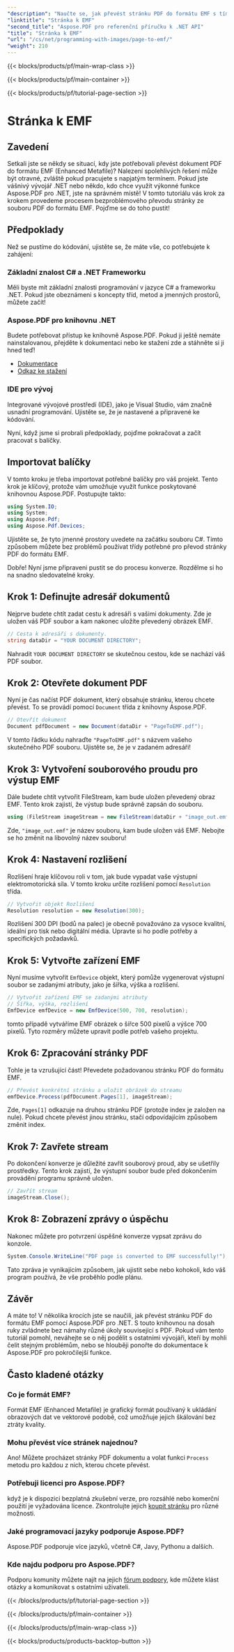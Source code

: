 ```yaml
---
"description": "Naučte se, jak převést stránku PDF do formátu EMF s tímto podrobným návodem pomocí Aspose.PDF pro .NET. Ideální pro vývojáře."
"linktitle": "Stránka k EMF"
"second_title": "Aspose.PDF pro referenční příručku k .NET API"
"title": "Stránka k EMF"
"url": "/cs/net/programming-with-images/page-to-emf/"
"weight": 210
---
```


{{< blocks/products/pf/main-wrap-class >}}

{{< blocks/products/pf/main-container >}}

{{< blocks/products/pf/tutorial-page-section >}}

# Stránka k EMF

## Zavedení

Setkali jste se někdy se situací, kdy jste potřebovali převést dokument PDF do formátu EMF (Enhanced Metafile)? Nalezení spolehlivých řešení může být otravné, zvláště pokud pracujete s napjatým termínem. Pokud jste vášnivý vývojář .NET nebo někdo, kdo chce využít výkonné funkce Aspose.PDF pro .NET, jste na správném místě! V tomto tutoriálu vás krok za krokem provedeme procesem bezproblémového převodu stránky ze souboru PDF do formátu EMF. Pojďme se do toho pustit!

## Předpoklady

Než se pustíme do kódování, ujistěte se, že máte vše, co potřebujete k zahájení:

### Základní znalost C# a .NET Frameworku
Měli byste mít základní znalosti programování v jazyce C# a frameworku .NET. Pokud jste obeznámeni s koncepty tříd, metod a jmenných prostorů, můžete začít!

### Aspose.PDF pro knihovnu .NET
Budete potřebovat přístup ke knihovně Aspose.PDF. Pokud ji ještě nemáte nainstalovanou, přejděte k dokumentaci nebo ke stažení zde a stáhněte si ji hned teď!

- [Dokumentace](https://reference.aspose.com/pdf/net/)
- [Odkaz ke stažení](https://releases.aspose.com/pdf/net/)

### IDE pro vývoj
Integrované vývojové prostředí (IDE), jako je Visual Studio, vám značně usnadní programování. Ujistěte se, že je nastavené a připravené ke kódování.

Nyní, když jsme si probrali předpoklady, pojďme pokračovat a začít pracovat s balíčky.

## Importovat balíčky

V tomto kroku je třeba importovat potřebné balíčky pro váš projekt. Tento krok je klíčový, protože vám umožňuje využít funkce poskytované knihovnou Aspose.PDF. Postupujte takto:

```csharp
using System.IO;
using System;
using Aspose.Pdf;
using Aspose.Pdf.Devices;
```

Ujistěte se, že tyto jmenné prostory uvedete na začátku souboru C#. Tímto způsobem můžete bez problémů používat třídy potřebné pro převod stránky PDF do formátu EMF.

Dobře! Nyní jsme připraveni pustit se do procesu konverze. Rozdělme si ho na snadno sledovatelné kroky.

## Krok 1: Definujte adresář dokumentů

Nejprve budete chtít zadat cestu k adresáři s vašimi dokumenty. Zde je uložen váš PDF soubor a kam nakonec uložíte převedený obrázek EMF.

```csharp
// Cesta k adresáři s dokumenty.
string dataDir = "YOUR DOCUMENT DIRECTORY";
```

Nahradit `YOUR DOCUMENT DIRECTORY` se skutečnou cestou, kde se nachází váš PDF soubor.

## Krok 2: Otevřete dokument PDF

Nyní je čas načíst PDF dokument, který obsahuje stránku, kterou chcete převést. To se provádí pomocí `Document` třída z knihovny Aspose.PDF.

```csharp
// Otevřít dokument
Document pdfDocument = new Document(dataDir + "PageToEMF.pdf");
```

V tomto řádku kódu nahraďte `"PageToEMF.pdf"` s názvem vašeho skutečného PDF souboru. Ujistěte se, že je v zadaném adresáři!

## Krok 3: Vytvoření souborového proudu pro výstup EMF

Dále budete chtít vytvořit FileStream, kam bude uložen převedený obraz EMF. Tento krok zajistí, že výstup bude správně zapsán do souboru.

```csharp
using (FileStream imageStream = new FileStream(dataDir + "image_out.emf", FileMode.Create))
```

Zde, `"image_out.emf"` je název souboru, kam bude uložen váš EMF. Nebojte se ho změnit na libovolný název souboru!

## Krok 4: Nastavení rozlišení

Rozlišení hraje klíčovou roli v tom, jak bude vypadat vaše výstupní elektromotorická síla. V tomto kroku určíte rozlišení pomocí `Resolution` třída.

```csharp
// Vytvořit objekt Rozlišení
Resolution resolution = new Resolution(300);
```

Rozlišení 300 DPI (bodů na palec) je obecně považováno za vysoce kvalitní, ideální pro tisk nebo digitální média. Upravte si ho podle potřeby a specifických požadavků.

## Krok 5: Vytvořte zařízení EMF

Nyní musíme vytvořit `EmfDevice` objekt, který pomůže vygenerovat výstupní soubor se zadanými atributy, jako je šířka, výška a rozlišení.

```csharp
// Vytvořit zařízení EMF se zadanými atributy
// Šířka, výška, rozlišení
EmfDevice emfDevice = new EmfDevice(500, 700, resolution);
```

tomto případě vytváříme EMF obrázek o šířce 500 pixelů a výšce 700 pixelů. Tyto rozměry můžete upravit podle potřeb vašeho projektu.

## Krok 6: Zpracování stránky PDF

Tohle je ta vzrušující část! Převedete požadovanou stránku PDF do formátu EMF. 

```csharp
// Převést konkrétní stránku a uložit obrázek do streamu
emfDevice.Process(pdfDocument.Pages[1], imageStream);
```

Zde, `Pages[1]` odkazuje na druhou stránku PDF (protože index je založen na nule). Pokud chcete převést jinou stránku, stačí odpovídajícím způsobem změnit index.

## Krok 7: Zavřete stream

Po dokončení konverze je důležité zavřít souborový proud, aby se ušetřily prostředky. Tento krok zajistí, že výstupní soubor bude před dokončením provádění programu správně uložen.

```csharp
// Zavřít stream
imageStream.Close();
```

## Krok 8: Zobrazení zprávy o úspěchu

Nakonec můžete pro potvrzení úspěšné konverze vypsat zprávu do konzole.

```csharp
System.Console.WriteLine("PDF page is converted to EMF successfully!");
```

Tato zpráva je vynikajícím způsobem, jak ujistit sebe nebo kohokoli, kdo váš program používá, že vše proběhlo podle plánu.

## Závěr

A máte to! V několika krocích jste se naučili, jak převést stránku PDF do formátu EMF pomocí Aspose.PDF pro .NET. S touto knihovnou na dosah ruky zvládnete bez námahy různé úkoly související s PDF. Pokud vám tento tutoriál pomohl, neváhejte se o něj podělit s ostatními vývojáři, kteří by mohli čelit stejným problémům, nebo se hlouběji ponořte do dokumentace k Aspose.PDF pro pokročilejší funkce.

## Často kladené otázky

### Co je formát EMF?
Formát EMF (Enhanced Metafile) je grafický formát používaný k ukládání obrazových dat ve vektorové podobě, což umožňuje jejich škálování bez ztráty kvality.

### Mohu převést více stránek najednou?
Ano! Můžete procházet stránky PDF dokumentu a volat funkci `Process` metodu pro každou z nich, kterou chcete převést.

### Potřebuji licenci pro Aspose.PDF?
když je k dispozici bezplatná zkušební verze, pro rozsáhlé nebo komerční použití je vyžadována licence. Zkontrolujte jejich [koupit stránku](https://purchase.aspose.com/buy) pro různé možnosti.

### Jaké programovací jazyky podporuje Aspose.PDF?
Aspose.PDF podporuje více jazyků, včetně C#, Javy, Pythonu a dalších.

### Kde najdu podporu pro Aspose.PDF?
Podporu komunity můžete najít na jejich [fórum podpory](https://forum.aspose.com/c/pdf/10), kde můžete klást otázky a komunikovat s ostatními uživateli.

{{< /blocks/products/pf/tutorial-page-section >}}

{{< /blocks/products/pf/main-container >}}

{{< /blocks/products/pf/main-wrap-class >}}

{{< blocks/products/products-backtop-button >}}
